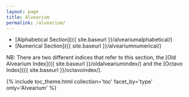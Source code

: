 ```yaml
---
layout: page
title: Alvearium
permalink: /alvearium/
---
```


* [Alphabetical Section]({{ site.baseurl }}/alveariumalphabetical/)
* [Numerical Section]({{ site.baseurl }}/alveariumnumerical/)

NB: There are two different indices that refer to this section, the [Old Alvearium Index]({{ site.baseurl }}/oldalveariumindex/) and the [Octavo Index]({{ site.baseurl }}/octavoindex/).

{% include toc_theme.html collection='toc' facet_by='type' only='Alvearium' %}
